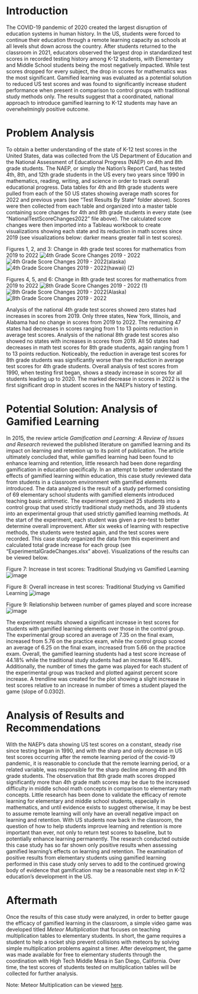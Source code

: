 # Introduction
The COVID-19 pandemic of 2020 created the largest disruption of education systems in human history. In the US, students were forced to continue their education through a remote learning capacity as schools at all levels shut down across the country. After students returned to the classroom in 2021, educators observed the largest drop in standardized test scores in recorded testing history among K-12 students, with Elementary and Middle School students being the most negatively impacted. While test scores dropped for every subject, the drop in scores for mathematics was the most significant. Gamified learning was evaluated as a potential solution to reduced US test scores and was found to significantly increase student performance when present in comparison to control groups with traditional study methods only. The results suggest that a coordinated, national approach to introduce gamified learning to K-12 students may have an overwhelmingly positive outcome. 

# Problem Analysis
To obtain a better understanding of the state of K-12 test scores in the United States, data was collected from the US Department of Education and the National Assessment of Educational Progress (NAEP) on 4th and 8th grade students. The NAEP, or simply the Nation’s Report Card, has tested 4th, 8th, and 12th grade students in the US every two years since 1990 in mathematics, reading, writing, and science in order to track overall educational progress. Data tables for 4th and 8th grade students were pulled from each of the 50 US states showing average math scores for 2022 and previous years (see “Test Results By State” folder above). Scores were then collected from each table and organized into a master table containing score changes for 4th and 8th grade students in every state (see “NationalTestScoreChanges2022” file above). The calculated score changes were then imported into a Tableau workbook to create visualizations showing each state and its reduction in math scores since 2019 (see visualizations below: darker means greater fall in test scores). 

Figures 1, 2, and 3: Change in 4th grade test scores for mathematics from 2019 to 2022
![4th Grade Score Changes 2019 - 2022](https://github.com/LeeMelzer/Gamified-Learning-Case-Study/assets/114274820/a3812953-66f5-48a3-8008-9909cd099299)
![4th Grade Score Changes 2019 - 2022(alaska)](https://github.com/LeeMelzer/Gamified-Learning-Case-Study/assets/114274820/5269a268-986a-4083-92bf-41e31902f976)
![4th Grade Score Changes 2019 - 2022(hawaii) (2)](https://github.com/LeeMelzer/Gamified-Learning-Case-Study/assets/114274820/23e446f9-6093-4ffc-aa2f-f3e3cb5a597e)

Figures 4, 5, and 6: Change in 8th grade test scores for mathematics from 2019 to 2022
![8th Grade Score Changes 2019 - 2022 (1)](https://github.com/LeeMelzer/Gamified-Learning-Case-Study/assets/114274820/9d3382ab-0210-42f8-a8c8-bb93a6cab4b8)
![8th Grade Score Changes 2019 - 2022(Alaska)](https://github.com/LeeMelzer/Gamified-Learning-Case-Study/assets/114274820/135f7858-d5b8-4b8d-9358-4686f5f78566)
![8th Grade Score Changes 2019 - 2022](https://github.com/LeeMelzer/Gamified-Learning-Case-Study/assets/114274820/53a6ed06-1d38-48fc-8d39-16d1241ffef8)


Analysis of the national 4th grade test scores showed zero states had increases in scores from 2019. Only three states, New York, Illinois, and Alabama had no change in scores from 2019 to 2022. The remaining 47 states had decreases in scores ranging from 1 to 13 points reduction in average test scores. Analysis of the national 8th grade test scores also showed no states with increases in scores from 2019. All 50 states had decreases in math test scores for 8th grade students, again ranging from 1 to 13 points reduction. Noticeably, the reduction in average test scores for 8th grade students was significantly worse than the reduction in average test scores for 4th grade students. Overall analysis of test scores from 1990, when testing first began, shows a steady increase in scores for all students leading up to 2020. The marked decrease in scores in 2022 is the first significant drop in student scores in the NAEP’s history of testing.  

# Potential Solution: Analysis of Gamified Learning
In 2015, the review article *Gamification and Learning: A Review of Issues and Research* reviewed the published literature on gamified learning and its impact on learning and retention up to its point of publication. The article ultimately concluded that, while gamified learning had been found to enhance learning and retention, little research had been done regarding gamification in education specifically. In an attempt to better understand the effects of gamified learning within education, this case study reviewed data from students in a classroom environment with gamified elements introduced. The data analyzed is the result of a study performed consisting of 69 elementary school students with gamified elements introduced teaching basic arithmetic. The experiment organized 25 students into a control group that used strictly traditional study methods, and 39 students into an experimental group that used strictly gamified learning methods. At the start of the experiment, each student was given a pre-test to better determine overall improvement. After six weeks of learning with respective methods, the students were tested again, and the test scores were recorded. This case study organized the data from this experiment and calculated total grade increase for each group (see “ExperimentalGradeChanges.xlsx” above). Visualizations of the results can be viewed below. 

Figure 7: Increase in test scores: Traditional Studying vs Gamified Learning
![image](https://github.com/LeeMelzer/Gamified-Learning-Case-Study/assets/114274820/e66e739b-4981-48dd-9bf1-ee3db7ea722b)

Figure 8: Overall increase in test scores: Traditional Studying vs Gamified Learning
![image](https://github.com/LeeMelzer/Gamified-Learning-Case-Study/assets/114274820/de997367-c7bf-49af-9750-ae3d06bd50be)

Figure 9: Relationship between number of games played and score increase
![image](https://github.com/LeeMelzer/Gamified-Learning-Case-Study/assets/114274820/20b8c562-0861-4327-8d13-7f244f84bfd9)

The experiment results showed a significant increase in test scores for students with gamified learning elements over those in the control group. The experimental group scored an average of 7.35 on the final exam, increased from 5.76 on the practice exam, while the control group scored an average of 6.25 on the final exam, increased from 5.66 on the practice exam. Overall, the gamified learning students had a test score increase of 44.18% while the traditional study students had an increase 16.48%. Additionally, the number of times the game was played for each student of the experimental group was tracked and plotted against percent score increase. A trendline was created for the plot showing a slight increase in test scores relative to an increase in number of times a student played the game (slope of 0.0302). 

# Analysis of Results and Recommendations
With the NAEP’s data showing US test scores on a constant, steady rise since testing began in 1990, and with the sharp and only decrease in US test scores occurring after the remote learning period of the covid-19 pandemic, it is reasonable to conclude that the remote learning period, or a related variable, was responsible for the sharp decline among 4th and 8th grade students. The observation that 8th grade math scores dropped significantly more than 4th grade math scores may be due to the increased difficulty in middle school math concepts in comparison to elementary math concepts. Little research has been done to validate the efficacy of remote learning for elementary and middle school students, especially in mathematics, and until evidence exists to suggest otherwise, it may be best to assume remote learning will only have an overall negative impact on learning and retention. With US students now back in the classroom, the question of how to help students improve learning and retention is more important than ever, not only to return test scores to baseline, but to potentially enhance learning permanently. The research conducted outside this case study has so far shown only positive results when assessing gamified learning’s effects on learning and retention. The examination of positive results from elementary students using gamified learning performed in this case study only serves to add to the continued growing body of evidence that gamification may be a reasonable next step in K-12 education’s development in the US. 

# Aftermath
Once the results of this case study were analyzed, in order to better gauge the efficacy of gamified learning in the classroom, a simple video game was developed titled *Meteor Multiplication* that focuses on teaching multiplication tables to elementary students. In short, the game requires a student to help a rocket ship prevent collisions with meteors by solving simple multiplication problems against a timer. After development, the game was made available for free to elementary students through the coordination with High Tech Middle Mesa in San Diego, California. Over time, the test scores of students tested on multiplication tables will be collected for further analysis. 

Note: Meteor Multiplication can be viewed [here](https://leemelzer.github.io/Meteor-Multiplication/). 




